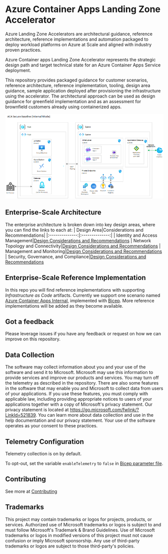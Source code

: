 # Azure Container Apps Landing Zone Accelerator

Azure Landing Zone Accelerators are architectural guidance, reference architecture, reference implementations and automation packaged to deploy workload platforms on Azure at Scale and aligned with industry proven practices.

Azure Container apps Landing Zone Accelerator represents the strategic design path and target technical state for an Azure Container Apps Service deployment. 

This repository provides packaged guidance for customer scenarios, reference architecture, reference implementation, tooling, design area guidance, sample application deployed after provisioning the infrastructure using the accelerator. The architectural approach can be used as design guidance for greenfield implementation and as an assessment for brownfield customers already using containerized apps. 

![ACA Hub and Spoke architecture](./docs/media/acaInternal/aca-internal.png)

## Enterprise-Scale Architecture

The enterprise architecture is broken down into key design areas, where you can find the links to each at:
| Design Area|Considerations and Recommendations|
|:--------------:|:--------------:|
| Identity and Access Management|[Design Considerations and Recommendations](/docs/design-areas/identity.md)
| Network Topology and Connectivity|[Design Considerations and Recommendations](/docs/design-areas/networking.md)
| Management and Monitoring|[Design Considerations and Recommendations](/docs/design-areas/management.md)
| Security, Governance, and Compliance|[Design Considerations and Recommendations](/docs/design-areas/security.md)

## Enterprise-Scale Reference Implementation

In this repo you will find reference implementations with supporting *Infrastructure as Code* artifacts. Currently we support one scenario named [Azure Container Apps Internal](scenarios/aca-internal/README.md), implemented with [Bicep](scenarios/aca-internal/bicep/README.md). More reference implementations will be added as they become available.


## Got a feedback
Please leverage issues if you have any feedback or request on how we can improve on this repository.

## Data Collection
The software may collect information about you and your use of the software and send it to Microsoft. Microsoft may use this information to provide services and improve our products and services. You may turn off the telemetry as described in the repository. There are also some features in the software that may enable you and Microsoft to collect data from users of your applications. If you use these features, you must comply with applicable law, including providing appropriate notices to users of your applications together with a copy of Microsoft's privacy statement. Our privacy statement is located at https://go.microsoft.com/fwlink/?LinkId=521839. You can learn more about data collection and use in the help documentation and our privacy statement. Your use of the software operates as your consent to these practices.

## Telemetry Configuration
Telemetry collection is on by default.

To opt-out, set the variable `enableTelemetry` to `false` in [Bicep parameter file](scenarios/aca-internal/bicep/main.parameters.jsonc).

## Contributing
See more at [Contributing](CONTRIBUTING.md)

## Trademarks
This project may contain trademarks or logos for projects, products, or services. Authorized use of Microsoft trademarks or logos is subject to and must follow Microsoft's Trademark & Brand Guidelines. Use of Microsoft trademarks or logos in modified versions of this project must not cause confusion or imply Microsoft sponsorship. Any use of third-party trademarks or logos are subject to those third-party's policies.
